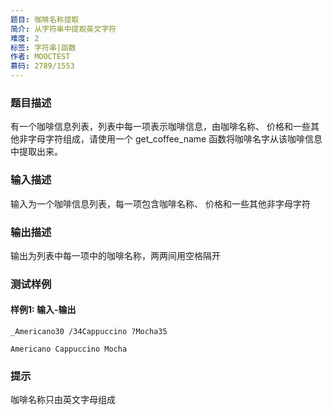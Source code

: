 ```yaml
---
题目: 咖啡名称提取
简介: 从字符串中提取英文字符
难度: 2
标签: 字符串|函数
作者: MOOCTEST
慕码: 2789/1553
---
```


### 题目描述

有一个咖啡信息列表，列表中每一项表示咖啡信息，由咖啡名称、 价格和一些其他非字母字符组成，请使用一个 get_coffee_name 函数将咖啡名字从该咖啡信息中提取出来。

### 输入描述

输入为一个咖啡信息列表，每一项包含咖啡名称、 价格和一些其他非字母字符

### 输出描述

输出为列表中每一项中的咖啡名称，两两间用空格隔开

### 测试样例

#### 样例1: 输入-输出

```
_Americano30 /34Cappuccino ?Mocha35
```

```
Americano Cappuccino Mocha
```

### 提示

咖啡名称只由英文字母组成
